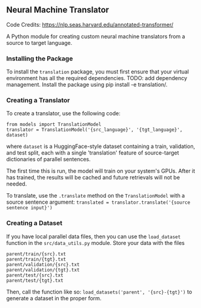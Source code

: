 ## Neural Machine Translator

Code Credits: https://nlp.seas.harvard.edu/annotated-transformer/


A Python module for creating custom neural machine translators from a source to target language.

### Installing the Package
To install the `translation` package, you must first ensure that your virtual environment has all the required dependencies. TODO: add dependency management.
Install the package using pip install -e translation/.

### Creating a Translator
To create a translator, use the following code:
```
from models import TranslationModel
translator = TranslationModel('{src_language}', '{tgt_language}', dataset)
```
where `dataset` is a HuggingFace-style dataset containing a train, validation, and test split, each with a single 'translation' feature of source-target dictionaries of parallel sentences.

The first time this is run, the model will train on your system's GPUs. After it has trained, the results will be cached and future retrievals will not be needed.

To translate, use the `.translate` method on the `TranslationModel` with a source sentence argument:
`translated = translator.translate('{source sentence input}')`

### Creating a Dataset
If you have local parallel data files, then you can use the `load_dataset` function in the `src/data_utils.py` module. Store your data with the files 
```
parent/train/{src}.txt
parent/train/{tgt}.txt
parent/validation/{src}.txt
parent/validation/{tgt}.txt
parent/test/{src}.txt
parent/test/{tgt}.txt
```
Then, call the function like so: `load_datasets('parent', '{src}-{tgt}')` to generate a dataset in the proper form.












